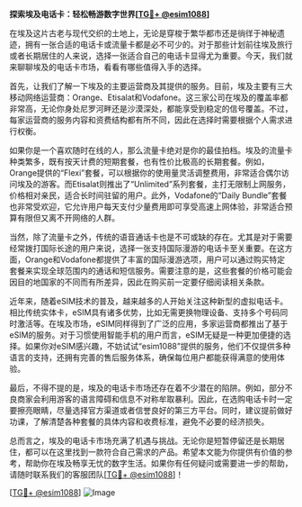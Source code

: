**探索埃及电话卡：轻松畅游数字世界[[TG💪+ @esim1088](https://t.me/s/esim1088)]**

在埃及这片古老与现代交织的土地上，无论是穿梭于繁华都市还是徜徉于神秘遗迹，拥有一张合适的电话卡或流量卡都是必不可少的。对于那些计划前往埃及旅行或者长期居住的人来说，选择一张适合自己的电话卡显得尤为重要。今天，我们就来聊聊埃及的电话卡市场，看看有哪些值得入手的选择。

首先，让我们了解一下埃及的主要运营商及其提供的服务。目前，埃及主要有三大移动网络运营商：Orange、Etisalat和Vodafone。这三家公司在埃及的覆盖率都非常高，无论你身处尼罗河畔还是沙漠深处，都能享受到稳定的信号覆盖。不过，每家运营商的服务内容和资费结构都有所不同，因此在选择时需要根据个人需求进行权衡。

如果你是一个喜欢随时在线的人，那么流量卡绝对是你的最佳拍档。埃及的流量卡种类繁多，既有按天计费的短期套餐，也有性价比极高的长期套餐。例如，Orange提供的“Flexi”套餐，可以根据你的使用量灵活调整费用，非常适合偶尔访问埃及的游客。而Etisalat则推出了“Unlimited”系列套餐，主打无限制上网服务，价格相对亲民，适合长时间驻留的用户。此外，Vodafone的“Daily Bundle”套餐也非常受欢迎，它允许用户每天支付少量费用即可享受高速上网体验，非常适合预算有限但又离不开网络的人群。

当然，除了流量卡之外，传统的语音通话卡也是不可或缺的存在。尤其是对于需要经常拨打国际长途的用户来说，选择一张支持国际漫游的电话卡至关重要。在这方面，Orange和Vodafone都提供了丰富的国际漫游选项，用户可以通过购买特定套餐来实现全球范围内的通话和短信服务。需要注意的是，这些套餐的价格可能会因目的地国家的不同而有所差异，因此在购买前一定要仔细阅读相关条款。

近年来，随着eSIM技术的普及，越来越多的人开始关注这种新型的虚拟电话卡。相比传统实体卡，eSIM具有诸多优势，比如无需更换物理设备、支持多个号码同时激活等。在埃及市场，eSIM同样得到了广泛的应用，多家运营商都推出了基于eSIM的服务。对于习惯使用智能手机的用户而言，eSIM无疑是一种更加便捷的选择。如果你对eSIM感兴趣，不妨试试“esim1088”提供的服务，他们不仅提供多种语言的支持，还拥有完善的售后服务体系，确保每位用户都能获得满意的使用体验。

最后，不得不提的是，埃及的电话卡市场还存在着不少潜在的陷阱。例如，部分不良商家会利用游客的语言障碍和信息不对称牟取暴利。因此，在选购电话卡时一定要擦亮眼睛，尽量选择官方渠道或者信誉良好的第三方平台。同时，建议提前做好功课，了解清楚各种套餐的具体内容和收费标准，避免不必要的经济损失。

总而言之，埃及的电话卡市场充满了机遇与挑战。无论你是短暂停留还是长期居住，都可以在这里找到一款符合自己需求的产品。希望本文能为你提供有价值的参考，帮助你在埃及畅享无忧的数字生活。如果你有任何疑问或需要进一步的帮助，请随时联系我们的客服团队[[TG💪+ @esim1088](https://t.me/s/esim1088)]！

[[TG💪+ @esim1088](https://t.me/s/esim1088)] ![Image](https://i.postimg.cc/4NQfJmqS/Snipaste-2025-05-13-00-14-12.png)